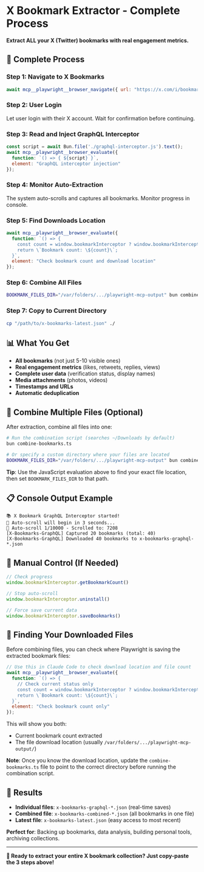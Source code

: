 # X Bookmark Extractor - Complete Process

**Extract ALL your X (Twitter) bookmarks with real engagement metrics.**

## 🚀 Complete Process

### Step 1: Navigate to X Bookmarks
```javascript
await mcp__playwright__browser_navigate({ url: "https://x.com/i/bookmarks" });
```

### Step 2: User Login
Let user login with their X account. Wait for confirmation before continuing.

### Step 3: Read and Inject GraphQL Interceptor
```javascript
const script = await Bun.file('./graphql-interceptor.js').text();
await mcp__playwright__browser_evaluate({ 
  function: `() => { ${script} }`, 
  element: "GraphQL interceptor injection" 
});
```

### Step 4: Monitor Auto-Extraction
The system auto-scrolls and captures all bookmarks. Monitor progress in console.

### Step 5: Find Downloads Location
```javascript
await mcp__playwright__browser_evaluate({ 
  function: `() => {
    const count = window.bookmarkInterceptor ? window.bookmarkInterceptor.getBookmarkCount() : 'Not found';
    return \`Bookmark count: \${count}\`;
  }`, 
  element: "Check bookmark count and download location" 
});
```

### Step 6: Combine All Files
```bash
BOOKMARK_FILES_DIR="/var/folders/.../playwright-mcp-output" bun combine-bookmarks.ts
```

### Step 7: Copy to Current Directory
```bash
cp "/path/to/x-bookmarks-latest.json" ./
```

## 📊 What You Get

- **All bookmarks** (not just 5-10 visible ones)
- **Real engagement metrics** (likes, retweets, replies, views)
- **Complete user data** (verification status, display names) 
- **Media attachments** (photos, videos)
- **Timestamps and URLs**
- **Automatic deduplication**

## 🔄 Combine Multiple Files (Optional)

After extraction, combine all files into one:

```bash
# Run the combination script (searches ~/Downloads by default)
bun combine-bookmarks.ts

# Or specify a custom directory where your files are located
BOOKMARK_FILES_DIR="/var/folders/.../playwright-mcp-output" bun combine-bookmarks.ts
```

**Tip**: Use the JavaScript evaluation above to find your exact file location, then set `BOOKMARK_FILES_DIR` to that path.

## 📋 Console Output Example

```
📚 X Bookmark GraphQL Interceptor started!
🤖 Auto-scroll will begin in 3 seconds...
📜 Auto-scroll 1/10000 - Scrolled to: 7208
[X-Bookmarks-GraphQL] Captured 20 bookmarks (total: 40)
[X-Bookmarks-GraphQL] Downloaded 40 bookmarks to x-bookmarks-graphql-*.json
```

## 🛑 Manual Control (If Needed)

```javascript
// Check progress
window.bookmarkInterceptor.getBookmarkCount()

// Stop auto-scroll
window.bookmarkInterceptor.uninstall()

// Force save current data
window.bookmarkInterceptor.saveBookmarks()
```

## 📂 Finding Your Downloaded Files

Before combining files, you can check where Playwright is saving the extracted bookmark files:

```javascript
// Use this in Claude Code to check download location and file count
await mcp__playwright__browser_evaluate({ 
  function: `() => {
    // Check current status only
    const count = window.bookmarkInterceptor ? window.bookmarkInterceptor.getBookmarkCount() : 'Not found';
    return \`Bookmark count: \${count}\`;
  }`, 
  element: "Check bookmark count only" 
});
```

This will show you both:
- Current bookmark count extracted
- The file download location (usually `/var/folders/.../playwright-mcp-output/`)

**Note**: Once you know the download location, update the `combine-bookmarks.ts` file to point to the correct directory before running the combination script.

## 🎯 Results

- **Individual files**: `x-bookmarks-graphql-*.json` (real-time saves)
- **Combined file**: `x-bookmarks-combined-*.json` (all bookmarks in one file)
- **Latest file**: `x-bookmarks-latest.json` (easy access to most recent)

**Perfect for**: Backing up bookmarks, data analysis, building personal tools, archiving collections.

---

**🎉 Ready to extract your entire X bookmark collection? Just copy-paste the 3 steps above!**